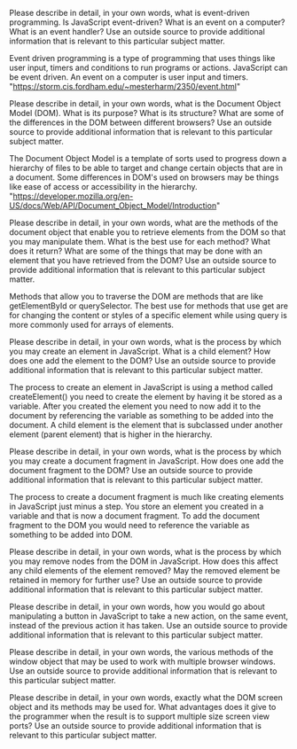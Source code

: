 Please describe in detail, in your own words, what is event-driven programming. Is JavaScript event-driven? What is an event on a computer? What is an event handler? Use an outside source to provide additional information that is relevant to this particular subject matter.

Event driven programming is a type of programming that uses things like user input, timers and conditions to run programs or actions. JavaScript can be event driven. An event on a computer is user input and timers. "https://storm.cis.fordham.edu/~mesterharm/2350/event.html"

Please describe in detail, in your own words, what is the Document Object Model (DOM). What is its purpose? What is its structure? What are some of the differences in the DOM between different browsers? Use an outside source to provide additional information that is relevant to this particular subject matter.

The Document Object Model is a template of sorts used to progress down a hierarchy of files to be able to target and change certain objects that are in a document. Some differences in DOM's used on browsers may be things like ease of access or accessibility in the hierarchy. "https://developer.mozilla.org/en-US/docs/Web/API/Document_Object_Model/Introduction"

Please describe in detail, in your own words, what are the methods of the document object that enable you to retrieve elements from the DOM so that you may manipulate them. What is the best use for each method? What does it return? What are some of the things that may be done with an element that you have retrieved from the DOM? Use an outside source to provide additional information that is relevant to this particular subject matter.

Methods that allow you to traverse the DOM are methods that are like getElementById or querySelector. The best use for methods that use get are for changing the content or styles of a specific element while using query is more commonly used for arrays of elements.

Please describe in detail, in your own words, what is the process by which you may create an element in JavaScript. What is a child element? How does one add the element to the DOM? Use an outside source to provide additional information that is relevant to this particular subject matter.

The process to create an element in JavaScript is using a method called createElement() you need to create the element by having it be stored as a variable. After you created the element you need to now add it to the document by referencing the variable as something to be added into the document. A child element is the element that is subclassed under another element (parent element) that is higher in the hierarchy.

Please describe in detail, in your own words, what is the process by which you may create a document fragment in JavaScript. How does one add the document fragment to the DOM? Use an outside source to provide additional information that is relevant to this particular subject matter.

The process to create a document fragment is much like creating elements in JavaScript just minus a step. You store an element you created in a variable and that is now a document fragment. To add the document fragment to the DOM you would need to reference the variable as something to be added into DOM. 

Please describe in detail, in your own words, what is the process by which you may remove nodes from the DOM in JavaScript. How does this affect any child elements of the element removed? May the removed element be retained in memory for further use? Use an outside source to provide additional information that is relevant to this particular subject matter. 

Please describe in detail, in your own words, how you would go about manipulating a button in JavaScript to take a new action, on the same event, instead of the previous action it has taken. Use an outside source to provide additional information that is relevant to this particular subject matter.

Please describe in detail, in your own words, the various methods of the window object that may be used to work with multiple browser windows. Use an outside source to provide additional information that is relevant to this particular subject matter.

Please describe in detail, in your own words, exactly what the DOM screen object and its methods may be used for. What advantages does it give to the programmer when the result is to support multiple size screen view ports? Use an outside source to provide additional information that is relevant to this particular subject matter.